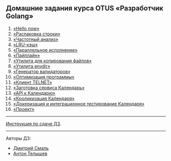 ## Домашние задания курса OTUS «Разработчик Golang»
1) [«Hello now»](./hw01hellonow)
2) [«Распаковка строки»](./hw02unpackstring)
3) [«Частотный анализ»](./hw03frequencyanalysis)
4) [«LRU-кэш»](./hw04lrucache)
5) [«Параллельное исполнение»](./hw05parallelexecution)
6) [«Пайплайн»](./hw06pipelineexecution)
7) [«Утилита для копирования файлов»](./hw07filecopying)
8) [«Утилита envdir»](./hw08envdirtool)
9) [«Генератор валидаторов»](./hw09generatorofvalidators)
10) [«Оптимизация программы»](./hw10_program_optimization)
11) [«Клиент TELNET»](./hw11_telnet_client)
12) [«Заготовка сервиса Календарь»](./hw12_13_14_15_calendar/docs/12_README.md)
13) [«API к Календарю»](./hw12_13_14_15_calendar/docs/13_README.md)
14) [«Кроликизация Календаря»](./hw12_13_14_15_calendar/docs/14_README.md)
15) [«Докеризация и интеграционное тестирование Календаря»](./hw12_13_14_15_calendar/docs/15_README.md)
16) [«Проект»](https://github.com/OtusGolang/final_project)

---
[Инструкция по сдаче ДЗ](https://github.com/OtusGolang/home_work/wiki#%D0%A1%D1%82%D1%83%D0%B4%D0%B5%D0%BD%D1%82%D0%B0%D0%BC).

---
Авторы ДЗ:
- [Дмитрий Смаль](https://github.com/mialinx)
- [Антон Телышев](https://github.com/Antonboom)
